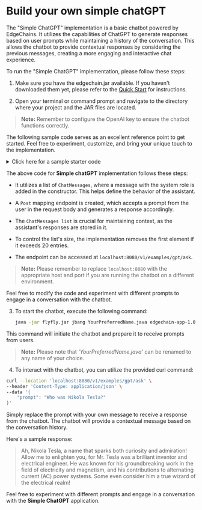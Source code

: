 # Build your own simple chatGPT

The "Simple ChatGPT" implementation is a basic chatbot powered by EdgeChains. It utilizes the capabilities of ChatGPT to generate responses based on user prompts while maintaining a history of the conversation. This allows the chatbot to provide contextual responses by considering the previous messages, creating a more engaging and interactive chat experience.

To run the "Simple ChatGPT" implementation, please follow these steps:

1. Make sure you have the edgechain.jar available.
If you haven't downloaded them yet, please refer to the [Quick Start](/doc/Getting%20started/Quickstart.md)  for instructions.

2. Open your terminal or command prompt and navigate to the directory where your project and the JAR files are located.

> **Note:** Remember to configure the OpenAI key to ensure the chatbot functions correctly.

The following sample code serves as an excellent reference point to get started. Feel free to experiment, customize, and bring your unique touch to the implementation. 

<details>
<summary>Click here for a sample starter code</summary>

```java
package com.edgechain;

import com.edgechain.lib.configuration.RedisEnv;
import com.edgechain.lib.endpoint.impl.OpenAiEndpoint;
import com.edgechain.lib.openai.client.OpenAiClient;
import com.edgechain.lib.openai.request.ChatCompletionRequest;
import com.edgechain.lib.openai.request.ChatMessage;
import com.edgechain.lib.openai.response.ChatCompletionResponse;
import com.edgechain.lib.rxjava.retry.impl.ExponentialDelay;
import com.edgechain.lib.rxjava.transformer.observable.EdgeChain;
import org.springframework.boot.SpringApplication;
import org.springframework.boot.autoconfigure.SpringBootApplication;
import org.springframework.context.annotation.Bean;
import org.springframework.http.HttpStatus;
import org.springframework.http.ResponseEntity;
import org.springframework.web.bind.annotation.*;

import java.util.ArrayList;
import java.util.List;
import java.util.concurrent.TimeUnit;

import static com.edgechain.lib.constants.EndpointConstants.OPENAI_CHAT_COMPLETION_API;

@SpringBootApplication
public class GptConversation {

    private final String OPENAI_AUTH_KEY = ""; // YOUR OPENAI KEY

    public static void main(String[] args) {
        System.setProperty("server.port", "8080");
        SpringApplication.run(GptConversation.class, args);
    }

    @Bean
    public RedisEnv redisEnv() {
        RedisEnv redisEnv = new RedisEnv();
        redisEnv.setUrl("");
        redisEnv.setPort(11837);
        redisEnv.setUsername("default");
        redisEnv.setPassword("");
        redisEnv.setTtl(3600); // Configuring ttl for HistoryContext;
        return redisEnv;
    }


    @RestController
    @RequestMapping("/v1/examples")
    public class Conversation {
        private List<ChatMessage> messages;

        public Conversation() {
            messages = new ArrayList<>();
            messages.add(new ChatMessage("system", "You are a helpful, polite, old English assistant. Answer the user prompt with a bit of humor."));
        }

        @PostMapping("/gpt/ask")
        public ResponseEntity<String> ask(@RequestBody String prompt) {
            updateMessageList("user", prompt);
            String model = "gpt-3.5-turbo";
            ChatCompletionRequest chatCompletionRequest = new ChatCompletionRequest(
                    model,
                    messages,
                    0.7,
                    false
            );
            OpenAiClient openAiClient = new OpenAiClient();
            OpenAiEndpoint chatEndpoint =
                    new OpenAiEndpoint(
                            OPENAI_CHAT_COMPLETION_API,
                            OPENAI_AUTH_KEY,
                            model,
                            "user",
                            0.7,
                            false,
                            new ExponentialDelay(3, 3, 2, TimeUnit.SECONDS));
            EdgeChain<ChatCompletionResponse> chatCompletion = openAiClient.createChatCompletion(chatEndpoint, chatCompletionRequest);
            String response = chatCompletion.get().getChoices().get(0).getMessage().getContent();

            updateMessageList("assistant", response);
            return new ResponseEntity<>(response, HttpStatus.OK);
        }

        private void updateMessageList(String role, String content) {
            messages.add(new ChatMessage(role, content));

            if(messages.size() > 20) {
                messages.remove(0);
            }
        }

    }
}
```

</details>

The above code for **Simple chatGPT** implementation follows these steps:

- It utilizes a list of `ChatMessages`, where a message with the system role is added in the constructor. This helps define the behavior of the assistant.

- A `Post` mapping endpoint is created, which accepts a prompt from the user in the request body and generates a response accordingly.

- The `ChatMessages list` is crucial for maintaining context, as the assistant's responses are stored in it.

- To control the list's size, the implementation removes the first element if it exceeds 20 entries.

- The endpoint can be accessed at `localhost:8080/v1/examples/gpt/ask`. 

> **Note:**  Please remember to replace `localhost:8080` with the appropriate host and port if you are running the chatbot on a different environment.

Feel free to modify the code and experiment with different prompts to engage in a conversation with the chatbot.


3. To start the chatbot, execute the following command:

   ```bash
   java -jar flyfly.jar jbang YourPreferredName.java edgechain-app-1.0.0.jar
    ```

This command will initiate the chatbot and prepare it to receive prompts from users.

> **Note:** Please note that _'YourPreferredName.java'_ can be renamed to any name of your choice. 


4. To interact with the chatbot, you can utilize the provided curl command:

```bash
curl --location 'localhost:8080/v1/examples/gpt/ask' \
--header 'Content-Type: application/json' \
--data '{
    "prompt": "Who was Nikola Tesla?"
}'
```

Simply replace the prompt with your own message to receive a response from the chatbot. The chatbot will provide a contextual message based on the conversation history.

Here's a sample response:

> Ah, Nikola Tesla, a name that sparks both curiosity and admiration! Allow me to enlighten you, for Mr. Tesla was a brilliant inventor and electrical engineer. He was known for his groundbreaking work in the field of electricity and magnetism, and his contributions to alternating current (AC) power systems. Some even consider him a true wizard of the electrical realm!


Feel free to experiment with different prompts and engage in a conversation with the **Simple ChatGPT** application.






